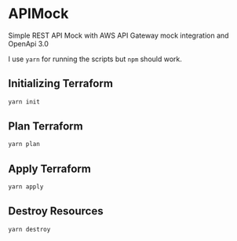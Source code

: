 # APIMock
Simple REST API Mock with AWS API Gateway mock integration and OpenApi 3.0

I use `yarn` for running the scripts but `npm` should work.

## Initializing Terraform 
```bash
yarn init
```

## Plan Terraform 
```bash
yarn plan
```

## Apply Terraform 
```bash
yarn apply
```

## Destroy Resources 
```bash
yarn destroy
```
